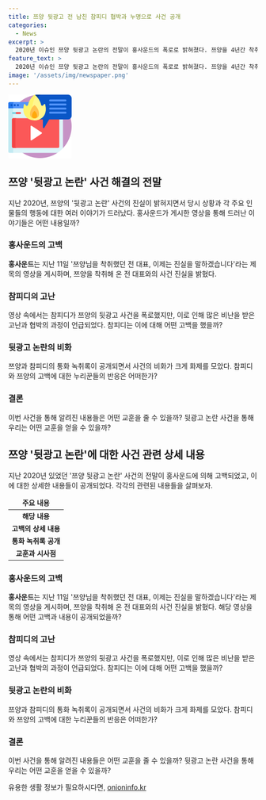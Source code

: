 ```yaml
---
title: 쯔양 뒷광고 전 남친 참피디 협박과 누명으로 사건 공개
categories:
  - News
excerpt: >
  2020년 이슈인 쯔양 뒷광고 논란의 전말이 홍사운드의 폭로로 밝혀졌다. 쯔양을 4년간 착취한 전 대표의 협박과 참피디의 도움, 그리고 뒷광고 폭로 과정이 공개되었다. 참피디는 쯔양을 저격하지 않았으며, 이를 통해 협박에 의해 결국 쯔양을 돕기로 했음을 밝혔다. 또한, 참피디와 쯔양의 대화 녹취록을 공개하여 응원을 받고 있다. 논란의 진실과 참피디의 선량함에 대한 관심이 집중되고 있다.
feature_text: >
  2020년 이슈인 쯔양 뒷광고 논란의 전말이 홍사운드의 폭로로 밝혀졌다. 쯔양을 4년간 착취한 전 대표의 협박과 참피디의 도움, 그리고 뒷광고 폭로 과정이 공개되었다. 참피디는 쯔양을 저격하지 않았으며, 이를 통해 협박에 의해 결국 쯔양을 돕기로 했음을 밝혔다. 또한, 참피디와 쯔양의 대화 녹취록을 공개하여 응원을 받고 있다. 논란의 진실과 참피디의 선량함에 대한 관심이 집중되고 있다.
image: '/assets/img/newspaper.png'
---
```


<p><img src="/assets/img/news.png" alt="rentncar 속보" /></p>

<h2 data-ke-size="size26">쯔양 '뒷광고 논란' 사건 해결의 전말</h2>

<p data-ke-size="size16">지난 2020년, 쯔양의 '뒷광고 논란' 사건의 진실이 밝혀지면서 당시 상황과 각 주요 인물들의 행동에 대한 여러 이야기가 드러났다. 홍사운드가 게시한 영상을 통해 드러난 이야기들은 어떤 내용일까?</p>

<h3><b>홍사운드의 고백</b></h3>

<p><b>홍사운드</b>는 지난 11일 '쯔양님을 착취했던 전 대표, 이제는 진실을 말하겠습니다'라는 제목의 영상을 게시하며, 쯔양을 착취해 온 전 대표와의 사건 진실을 밝혔다.</p>

<h3><b>참피디의 고난</b></h3>

<p>영상 속에서는 참피디가 쯔양의 뒷광고 사건을 폭로했지만, 이로 인해 많은 비난을 받은 고난과 협박의 과정이 언급되었다. 참피디는 이에 대해 어떤 고백을 했을까?</p>

<h3><b>뒷광고 논란의 비화</b></h3>

<p>쯔양과 참피디의 통화 녹취록이 공개되면서 사건의 비화가 크게 화제를 모았다. 참피디와 쯔양의 고백에 대한 누리꾼들의 반응은 어떠한가?</p>

<h3><b>결론</b></h3>

<p>이번 사건을 통해 알려진 내용들은 어떤 교훈을 줄 수 있을까? 뒷광고 논란 사건을 통해 우리는 어떤 교훈을 얻을 수 있을까?</p>

<h2 data-ke-size="size26">쯔양 '뒷광고 논란'에 대한 사건 관련 상세 내용</h2>

<p data-ke-size="size16">지난 2020년 있었던 '쯔양 뒷광고 논란' 사건의 전말이 홍사운드에 의해 고백되었고, 이에 대한 상세한 내용들이 공개되었다. 각각의 관련된 내용들을 살펴보자.</p>

<table>
<thead>
<tr>
<td style="text-align: center; height: 17px;"><b>주요 내용</b></td>
</tr>
</thead>
<tbody>
<tr>
<td style="text-align: center; height: 17px;"><b>해당 내용</b></td>
</tr>
<tr>
<td style="text-align: center; height: 17px;"><b>고백의 상세 내용</b></td>
</tr>
<tr>
<td style="text-align: center; height: 17px;"><b>통화 녹취록 공개</b></td>
</tr>
<tr>
<td style="text-align: center; height: 17px;"><b>교훈과 시사점</b></td>
</tr>
</tbody>
</table>

<h3><b>홍사운드의 고백</b></h3>

<p><b>홍사운드</b>는 지난 11일 '쯔양님을 착취했던 전 대표, 이제는 진실을 말하겠습니다'라는 제목의 영상을 게시하며, 쯔양을 착취해 온 전 대표와의 사건 진실을 밝혔다. 해당 영상을 통해 어떤 고백과 내용이 공개되었을까?</p>

<h3><b>참피디의 고난</b></h3>

<p>영상 속에서는 참피디가 쯔양의 뒷광고 사건을 폭로했지만, 이로 인해 많은 비난을 받은 고난과 협박의 과정이 언급되었다. 참피디는 이에 대해 어떤 고백을 했을까?</p>

<h3><b>뒷광고 논란의 비화</b></h3>

<p>쯔양과 참피디의 통화 녹취록이 공개되면서 사건의 비화가 크게 화제를 모았다. 참피디와 쯔양의 고백에 대한 누리꾼들의 반응은 어떠한가?</p>

<h3><b>결론</b></h3>

<p>이번 사건을 통해 알려진 내용들은 어떤 교훈을 줄 수 있을까? 뒷광고 논란 사건을 통해 우리는 어떤 교훈을 얻을 수 있을까?</p>
유용한 생활 정보가 필요하시다면, <a href="https://onioninfo.kr" rel="dofollow">onioninfo.kr</a>


